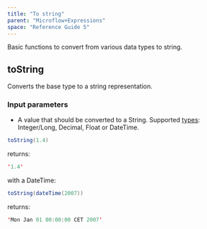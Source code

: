 ```yaml
---
title: "To string"
parent: "Microflow+Expressions"
space: "Reference Guide 5"
---
```



Basic functions to convert from various data types to string.

## toString

Converts the base type to a string representation.

### Input parameters

*   A value that should be converted to a String. Supported [types](Data+Types): Integer/Long, Decimal, Float or DateTime.

```java
toString(1.4)

```

returns:

```java
'1.4'

```

with a DateTime:

```java
toString(dateTime(2007))

```

returns:

```java
'Mon Jan 01 00:00:00 CET 2007'

```
